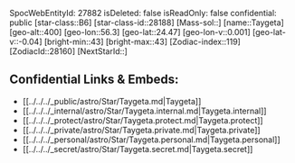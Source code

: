 ﻿---
location: [24.47,56.3,400]
type: Star
tags:
- astro/Star

---
SpocWebEntityId: 27882
isDeleted: false
isReadOnly: false
confidential: public
[star-class::B6]
[star-class-id::28188]
[Mass-sol::]
[name::Taygeta]
[geo-alt::400]
[geo-lon::56.3]
[geo-lat::24.47]
[geo-lon-v::0.001]
[geo-lat-v::-0.04]
[bright-min::43]
[bright-max::43]
[Zodiac-index::119]
[ZodiacId::28160]
[NextStarId::]



## Confidential Links & Embeds: 
- [[../../../_public/astro/Star/Taygeta.md|Taygeta]] 
- [[../../../_internal/astro/Star/Taygeta.internal.md|Taygeta.internal]] 
- [[../../../_protect/astro/Star/Taygeta.protect.md|Taygeta.protect]] 
- [[../../../_private/astro/Star/Taygeta.private.md|Taygeta.private]] 
- [[../../../_personal/astro/Star/Taygeta.personal.md|Taygeta.personal]] 
- [[../../../_secret/astro/Star/Taygeta.secret.md|Taygeta.secret]] 
